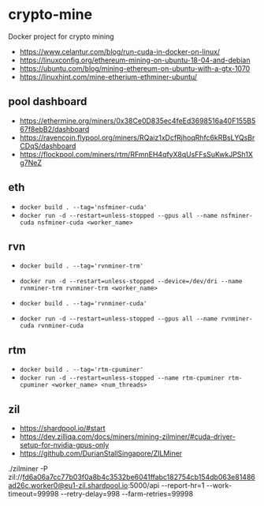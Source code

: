 # crypto-mine
Docker project for crypto mining

* https://www.celantur.com/blog/run-cuda-in-docker-on-linux/
* https://linuxconfig.org/ethereum-mining-on-ubuntu-18-04-and-debian
* https://ubuntu.com/blog/mining-ethereum-on-ubuntu-with-a-gtx-1070
* https://linuxhint.com/mine-etherium-ethminer-ubuntu/

## pool dashboard
* https://ethermine.org/miners/0x38Ce0D835ec4feEd3698516a40F155B567f8ebB2/dashboard
* https://ravencoin.flypool.org/miners/RQaiz1xDcfRjhoqRhfc6kRBsLYQsBrCDqS/dashboard
* https://flockpool.com/miners/rtm/RFmnEH4qfyX8qUsFFsSuKwkJPSh1Xg7NeZ


## eth
* `docker build . --tag='nsfminer-cuda'`
* `docker run -d --restart=unless-stopped --gpus all --name nsfminer-cuda nsfminer-cuda <worker_name>`


## rvn
* `docker build . --tag='rvnminer-trm'`
* `docker run -d --restart=unless-stopped --device=/dev/dri --name rvnminer-trm rvnminer-trm <worker_name>`

* `docker build . --tag='rvnminer-cuda'`
* `docker run -d --restart=unless-stopped --gpus all --name rvnminer-cuda rvnminer-cuda`


## rtm
* `docker build . --tag='rtm-cpuminer'`
* `docker run -d --restart=unless-stopped --name rtm-cpuminer rtm-cpuminer <worker_name> <num_threads>`


## zil

* https://shardpool.io/#start
* https://dev.zilliqa.com/docs/miners/mining-zilminer/#cuda-driver-setup-for-nvidia-gpus-only
* https://github.com/DurianStallSingapore/ZILMiner

./zilminer -P zil://fd6a06a7cc77b03f0a8b4c3532be6041ffabc182754cb154db063e81486ad26c.worker0@eu1-zil.shardpool.io:5000/api --report-hr=1 --work-timeout=99998 --retry-delay=998 --farm-retries=99998




